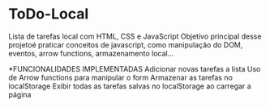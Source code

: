 # ToDo-Local
Lista de tarefas local com HTML, CSS e JavaScript
Objetivo principal desse projetoé praticar conceitos de javascript, como manipulação do DOM, eventos, arrow functions, armazenamento local...

*FUNCIONALIDADES IMPLEMENTADAS
  Adicionar novas tarefas a lista
  Uso de Arrow functions para manipular o form
  Armazenar as tarefas no localStorage
  Exibir todas as tarefas salvas no localStorage ao carregar a página